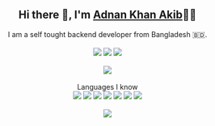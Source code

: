 <h2 align="center">Hi there 👋, I'm <a href="https://github.com/adnankhanakib/">Adnan Khan Akib</a>👨‍💻</h2>
<p align="center">  
  I am a self tought backend developer from Bangladesh 🇧🇩.<br><br>
   <a href="https://facebook.com/akibkhan007"><img src="https://img.shields.io/badge/Facebook-1877F2?style=for-the-badge&logo=facebook&logoColor=white"></a>
  <a href="https://instagram.com/adnankhanakib"><img src="https://img.shields.io/badge/Instagram-E4405F?style=for-the-badge&logo=instagram&logoColor=white"></a>
  <a href="https://www.hackerrank.com/adnankhanakib"><img src="https://img.shields.io/badge/-Hackerrank-2EC866?style=for-the-badge&logo=HackerRank&logoColor=white"></a>
  <br><br>
  <a href="https://github.com/adnankhanakib/"><img src="https://github-readme-stats.vercel.app/api?username=adnankhanakib&show_icons=true&count_private=true&theme=dark"></a>
  <br><br>
  Languages I know<br>
  <a href="#"><img src="https://img.shields.io/badge/HTML5-E34F26?style=for-the-badge&logo=html5&logoColor=white"></a>
  <a href="#"><img src="https://img.shields.io/badge/CSS3-1572B6?style=for-the-badge&logo=css3&logoColor=white"></a>
  <a href="#"><img src="https://img.shields.io/badge/C-00599C?style=for-the-badge&logo=c&logoColor=white"></a>
  <a href="#"><img src="https://img.shields.io/badge/PHP-777BB4?style=for-the-badge&logo=php&logoColor=whiten"></a>
  <a href="#"><img src="https://img.shields.io/badge/json-5E5C5C?style=for-the-badge&logo=json&logoColor=white"></a>
  <a href="#"><img src="https://img.shields.io/badge/Node.JS-68a603?style=for-the-badge&logo=node.js&logoColor=white"></a>
  <a href="#"><img src="https://img.shields.io/badge/Python-FFD43B?style=for-the-badge&logo=python&logoColor=darkgreen"></a>
  <br><br>
  <img src="https://visitor-badge.glitch.me/badge?page_id=adnankhanakib">
</p>

<!-- <details>
  <summary>🙋🏼‍♂️ About me</summary>
  <p>
  <h2>📑Education</h2>
    <ul>
      <li>
          🎓 Secondary School Certificate (SSC - 10th grade)<br>
          🏫 Institute: Motijheel Model School & College<br>
          🗓️ Session: 2020
      </li><br>
      <li>
          🎓 Higher Secondary Certificate (HSC - 12th grade)<br>
          🏫 Institute: Ideal College, Dhanmondi<br>
          🗓️ Session: 2020-2021
      </li>
    </ul>
  <h2>💻Experience</h2>
  I started learning programming when I was in 5th grade.<br><br>
    <ul>
      <li>
          🏫 Backend Developer<br>
          🗓️ 2020-Present
          📍 GOTMYHOST<br>
      </li><br>
      <li>
          🏫 Software Engineer<br>
          🗓️ 2017-2018
          📍 InFusion Technologies, Dhaka<br>
      </li>
    </ul>
  </p>
</details> -->

<!--   [![Facebook](https://img.shields.io/badge/Facebook-1877F2?style=for-the-badge&logo=facebook&logoColor=white)](https://facebook.com/akibkhan007)
  [![Instagram](https://img.shields.io/badge/Instagram-E4405F?style=for-the-badge&logo=instagram&logoColor=white)](https://instagram.com/adnankhanakib)
  [![Hackerrank](https://img.shields.io/badge/-Hackerrank-2EC866?style=for-the-badge&logo=HackerRank&logoColor=white)](https://www.hackerrank.com/adnankhanakib) -->
